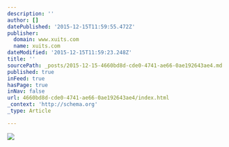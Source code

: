 ```yaml
---
description: ''
author: []
datePublished: '2015-12-15T11:59:55.472Z'
publisher:
  domain: www.xuits.com
  name: xuits.com
dateModified: '2015-12-15T11:59:23.248Z'
title: ''
sourcePath: _posts/2015-12-15-4660bd8d-cde0-4741-ae66-0ae192643ae4.md
published: true
inFeed: true
hasPage: true
inNav: false
url: 4660bd8d-cde0-4741-ae66-0ae192643ae4/index.html
_context: 'http://schema.org'
_type: Article

---
```

![](http://www.xuits.com/img/m/cover/wie-trage-ich-einen-stresemann.jpg)